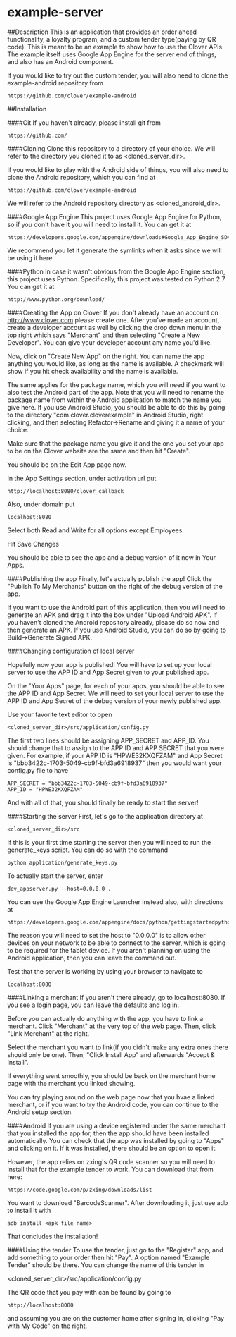 example-server
==============

##Description
This is an application that provides an order ahead functionality, a loyalty program, and a custom tender type(paying by QR code). This is meant to be an example to show how to use the Clover APIs. The example itself uses Google App Engine for the server end of things, and also has an Android component. 

If you would like to try out the custom tender, you will also need to clone the example-android repository from 

	https://github.com/clover/example-android

##Installation

####Git
If you haven't already, please install git from

	https://github.com/

####Cloning
Clone this repository to a directory of your choice. We will refer to the directory you cloned it to as <cloned_server_dir>.

If you would like to play with the Android side of things, you will also need to clone the Android repository, which you can find at

	https://github.com/clover/example-android
	
We will refer to the Android repository directory as <cloned_android_dir>.

####Google App Engine
This project uses Google App Engine for Python, so if you don't have it you will need to install it. You can get it at

	https://developers.google.com/appengine/downloads#Google_App_Engine_SDK_for_Python
	
We recommend you let it generate the symlinks when it asks since we will be using it here. 

####Python
In case it wasn't obvious from the Google App Engine section, this project uses Python. Specifically, this project was tested on Python 2.7. You can get it at

	http://www.python.org/download/

####Creating the App on Clover
If you don't already have an account on http://www.clover.com please create one. After you've made an account, create a developer account as well by clicking the drop down menu in the top right which says "Merchant" and then selecting "Create a New Developer". You can give your developer account any name you'd like.

Now, click on "Create New App" on the right. You can name the app anything you would like, as long as the name is available. A checkmark will show if you hit check availability and the name is available. 

The same applies for the package name, which you will need if you want to also test the Android part of the app. Note that you will need to rename the package name from within the Android application to match the name you give here. If you use Android Studio, you should be able to do this by going to the directory "com.clover.cloverexample" in Android Studio, right clicking, and then selecting Refactor->Rename and giving it a name of your choice. 

Make sure that the package name you give it and the one you set your app to be on the Clover website are the same and then hit "Create".

You should be on the Edit App page now. 

In the App Settings section, under activation url put 

	http://localhost:8080/clover_callback
	
Also, under domain put 

	localhost:8080
	 
Select both Read and Write for all options except Employees.

Hit Save Changes

You should be able to see the app and a debug version of it now in Your Apps. 

####Publishing the app
Finally, let's actually publish the app! Click the "Publish To My Merchants" button on the right of the debug version of the app.  
	
If you want to use the Android part of this application, then you will need to generate an APK and drag it into the box under "Upload Android APK". If you haven't cloned the Android repository already, please do so now and then generate an APK. If you use Android Studio, you can do so by going to Build->Generate Signed APK.

####Changing configuration of local server

Hopefully now your app is published! You will have to set up your local server to use the APP ID and App Secret given to your published app.

On the "Your Apps" page, for each of your apps, you should be able to see the APP ID and App Secret. We will need to set your local server to use the APP ID and App Secret of the debug version of your newly published app. 

Use your favorite text editor to open 

	<cloned_server_dir>/src/application/config.py
	
The first two lines should be assigning APP_SECRET and APP_ID. You should change that to assign to the APP ID and APP SECRET that you were given. For example, if your APP ID is "HPWE32KXQFZAM" and App Secret is "bbb3422c-1703-5049-cb9f-bfd3a6918937" then you would want your config.py file to have 

	APP_SECRET = "bbb3422c-1703-5049-cb9f-bfd3a6918937"
	APP_ID = "HPWE32KXQFZAM"

And with all of that, you should finally be ready to start the server!

####Starting the server
First, let's go to the application directory at 

	<cloned_server_dir>/src
	
If this is your first time starting the server then you will need to run the generate_keys script. You can do so with the command

	python application/generate_keys.py

To actually start the server, enter

	dev_appserver.py --host=0.0.0.0 .

You can use the Google App Engine Launcher instead also, with directions at

	https://developers.google.com/appengine/docs/python/gettingstartedpython27/devenvironment

The reason you will need to set the host to "0.0.0.0" is to allow other devices on your network to be able to connect to the server, which is going to be required for the tablet device. If you aren't planning on using the Android application, then you can leave the command out.

Test that the server is working by using your browser to navigate to

	localhost:8080 
	

####Linking a merchant
If you aren't there already, go to localhost:8080. If you see a login page, you can leave the defaults and log in.

Before you can actually do anything with the app, you have to link a merchant. Click "Merchant" at the very top of the web page. Then, click "Link Merchant" at the right. 

Select the merchant you want to link(if you didn't make any extra ones there should only be one). Then, "Click Install App" and afterwards "Accept & Install".

If everything went smoothly, you should be back on the merchant home page with the merchant you linked showing. 

You can try playing around on the web page now that you hvae a linked merchant, or if you want to try the Android code, you can continue to the Android setup section.

####Android
If you are using a device registered under the same merchant that you installed the app for, then the app should have been installed automatically. You can check that the app was installed by going to "Apps" and clicking on it. If it was installed, there should be an option to open it.

However, the app relies on zxing's QR code scanner so you will need to install that for the example tender to work. You can download that from here:

	https://code.google.com/p/zxing/downloads/list
	
You want to download "BarcodeScanner". After downloading it, just use adb to install it with 

	adb install <apk file name>

That concludes the installation!

####Using the tender
To use the tender, just go to the "Register" app, and add something to your order then hit "Pay". A option named "Example Tender" should be there. You can change the name of this tender in 

<cloned_server_dir>/src/application/config.py

The QR code that you pay with can be found by going to 

	http://localhost:8080
	
and assuming you are on the customer home after signing in, clicking "Pay with My Code" on the right.
